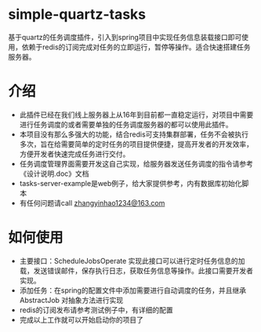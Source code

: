 # simple-quartz-tasks
基于quartz的任务调度插件，引入到spring项目中实现任务信息装载接口即可使用，依赖于redis的订阅完成对任务的立即运行，暂停等操作。适合快速搭建任务服务器。
# 介绍
  * 此插件已经在我们线上服务器上从16年到目前都一直稳定运行，对项目中需要进行任务调度的或者需要单独的任务调度服务器的都可以使用此插件。
  * 本项目没有那么多强大的功能，结合redis可支持集群部署，任务不会被执行多次，旨在给需要简单的定时任务的项目提供便捷，提高开发者的开发效率，方便开发者快速完成任务进行交付。
  * 任务调度管理界面需要开发这自己实现，给服务器发送任务调度的指令请参考《设计说明.doc》文档
  * tasks-server-example是web例子，给大家提供参考，内有数据库初始化脚本
  * 有任何问题请call zhangyinhao1234@163.com
# 如何使用
  * 主要接口：ScheduleJobsOperate 实现此接口可以进行定时任务信息的加载，发送错误邮件，保存执行日志，获取任务信息等操作。此接口需要开发者实现。
  * 添加任务：在spring的配置文件中添加需要进行自动调度的任务，并且继承 AbstractJob 对抽象方法进行实现
  * redis的订阅发布请参考测试例子中，有详细的配置
  * 完成以上工作就可以开始启动你的项目了

